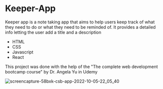 # Keeper-App
Keeper app is a note taking app that aims to help users keep track of what they need to do or what they need to be reminded of. It provides a detailed info letting the user add a title and a description

* HTML
* CSS
* Javascript
* React

This project was done with the help of the "The complete web development bootcamp course" by Dr. Angela Yu in Udemy


![screencapture-58bxk-csb-app-2022-10-05-22_05_40](https://user-images.githubusercontent.com/91674419/194080548-f101a81a-f5e6-435d-876e-bd3b2f074c39.png)
